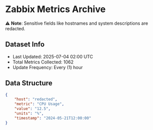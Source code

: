 # Zabbix Metrics Archive

⚠️ **Note**: Sensitive fields like hostnames and system descriptions are redacted.

## Dataset Info
- Last Updated: 2025-07-04 02:00 UTC
- Total Metrics Collected: 1062
- Update Frequency: Every (1) hour

## Data Structure
```json
{
    "host": "redacted",
    "metric": "CPU Usage",
    "value": "12.5",
    "units": "%",
    "timestamp": "2024-05-21T12:00:00"
}
```
